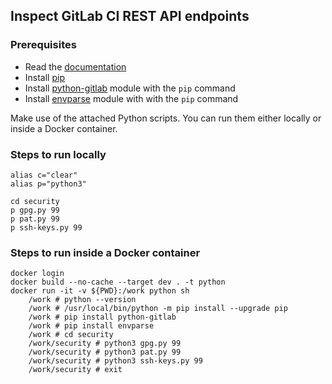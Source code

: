 ## Inspect GitLab CI REST API endpoints

### Prerequisites
+ Read the [documentation](https://python-gitlab.readthedocs.io/en/stable/api-objects.html)
+ Install [pip](https://pip.pypa.io/en/stable/installation/)
+ Install [python-gitlab](https://pypi.org/project/python-gitlab/) module with the `pip` command
+ Install [envparse](https://pypi.org/project/envparse/) module with with the `pip` command


Make use of the attached Python scripts. You can run them either locally or inside a Docker container.

### Steps to run locally

```
alias c="clear"
alias p="python3"
```
```
cd security
p gpg.py 99
p pat.py 99
p ssh-keys.py 99
```

### Steps to run inside a Docker container

```
docker login
docker build --no-cache --target dev . -t python
docker run -it -v ${PWD}:/work python sh
    /work # python --version
    /work # /usr/local/bin/python -m pip install --upgrade pip
    /work # pip install python-gitlab
    /work # pip install envparse
    /work # cd security
    /work/security # python3 gpg.py 99
    /work/security # python3 pat.py 99
    /work/security # python3 ssh-keys.py 99
    /work/security # exit
    
